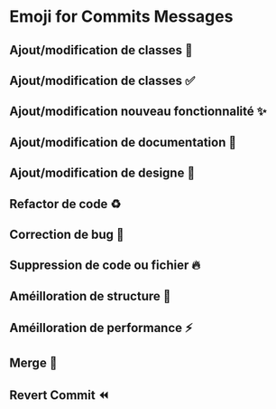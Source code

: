 # Emoji for Commits Messages

## Ajout/modification de classes :hammer:
## Ajout/modification de classes :white_check_mark:
## Ajout/modification nouveau fonctionnalité :sparkles:
## Ajout/modification de documentation :memo:
## Ajout/modification de designe :lipstick:
## Refactor de code :recycle:
## Correction de bug :bug:
## Suppression de code ou fichier :fire:
## Améilloration de structure :art:
## Améilloration de performance :zap:
## Merge :twisted_rightwards_arrows:
## Revert Commit :rewind:
